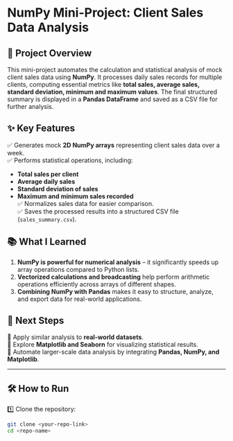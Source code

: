 # NumPy Mini-Project: Client Sales Data Analysis

## 📌 Project Overview
This mini-project automates the calculation and statistical analysis of mock client sales data using **NumPy**. It processes daily sales records for multiple clients, computing essential metrics like **total sales, average sales, standard deviation, minimum and maximum values**. The final structured summary is displayed in a **Pandas DataFrame** and saved as a CSV file for further analysis.

## ✨ Key Features
✅ Generates mock **2D NumPy arrays** representing client sales data over a week.  
✅ Performs statistical operations, including:
   - **Total sales per client**
   - **Average daily sales**
   - **Standard deviation of sales**
   - **Maximum and minimum sales recorded**  
✅ Normalizes sales data for easier comparison.  
✅ Saves the processed results into a structured CSV file (`sales_summary.csv`).  

## 📚 What I Learned
1. **NumPy is powerful for numerical analysis** – it significantly speeds up array operations compared to Python lists.  
2. **Vectorized calculations and broadcasting** help perform arithmetic operations efficiently across arrays of different shapes.  
3. **Combining NumPy with Pandas** makes it easy to structure, analyze, and export data for real-world applications.  

## 🚀 Next Steps
🔹 Apply similar analysis to **real-world datasets**.  
🔹 Explore **Matplotlib and Seaborn** for visualizing statistical results.  
🔹 Automate larger-scale data analysis by integrating **Pandas, NumPy, and Matplotlib**.  

---

## 🛠 How to Run
1️⃣ Clone the repository:
```bash
git clone <your-repo-link>
cd <repo-name>
